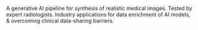 # <this x-ray does not exist>
A generative AI pipeline for synthesis of realistic medical images. Tested by expert radiologists. Industry applications for data enrichment of AI models, &amp; overcoming clinical data-sharing barriers.
